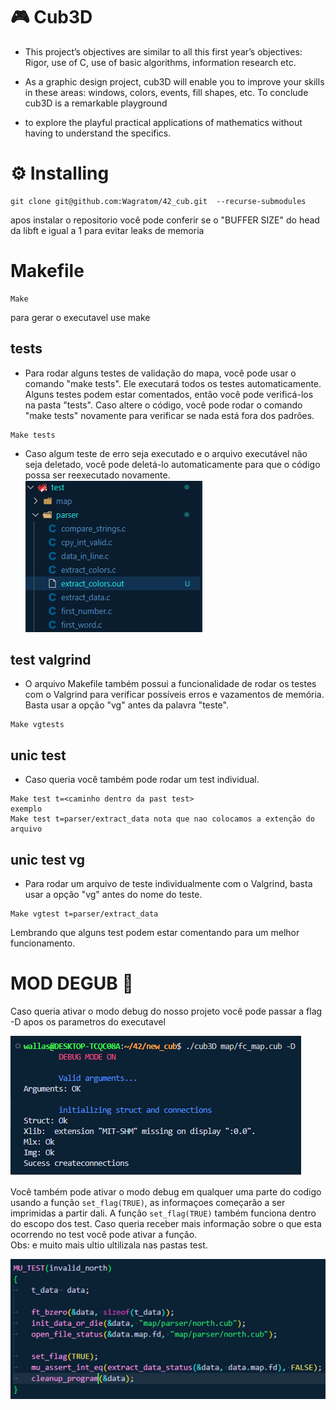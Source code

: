 # 🎮 Cub3D

*	This project’s objectives are similar to all this first year’s objectives: Rigor, use of C, use of basic algorithms, information research etc.

*	As a graphic design project, cub3D will enable you to improve your skills in these areas: windows, colors, events, fill shapes, etc. To conclude cub3D is a remarkable playground

*	to explore the playful practical applications of mathematics without having to understand the specifics.

# ⚙️ Installing

```
git clone git@github.com:Wagratom/42_cub.git  --recurse-submodules
```

apos instalar o repositorio você pode conferir se o "BUFFER SIZE" do head da libft e igual a 1 para evitar leaks de memoria

# Makefile

```
Make
```
para gerar o executavel use make


## tests

- Para rodar alguns testes de validação do mapa, você pode usar o comando "make tests". Ele executará todos os testes automaticamente. Alguns testes podem estar comentados, então você pode verificá-los na pasta "tests". Caso altere o código, você pode rodar o comando "make tests" novamente para verificar se nada está fora dos padrões.

```
Make tests
```
- Caso algum teste de erro seja executado e o arquivo executável não seja deletado, você pode deletá-lo automaticamente para que o código possa ser reexecutado novamente. <br> ![error teste](.github/error_tst.png)



## test valgrind

- O arquivo Makefile também possui a funcionalidade de rodar os testes com o Valgrind para verificar possíveis erros e vazamentos de memória. Basta usar a opção "vg" antes da palavra "teste".

```
Make vgtests
```

## unic test

- Caso queria você também pode rodar um test individual.

```
Make test t=<caminho dentro da past test>
exemplo
Make test t=parser/extract_data nota que nao colocamos a extenção do arquivo
```

## unic test vg

- Para rodar um arquivo de teste individualmente com o Valgrind, basta usar a opção "vg" antes do nome do teste.

```
Make vgtest t=parser/extract_data
```

Lembrando que alguns test podem estar comentando para um melhor funcionamento.

# MOD DEGUB 🌈

Caso queria ativar o modo debug do nosso projeto você pode passar a flag -D apos os parametros do executavel

![teste](.github/modo_debug.png)

Você também pode ativar o modo debug em qualquer uma parte do codigo usando a função `set_flag(TRUE)`, as informaçoes começarão a ser imprimidas a partir dali. A função `set_flag(TRUE)` também funciona dentro do escopo dos test. Caso queria receber mais informação sobre o que esta ocorrendo no test você pode ativar a função. <br>Obs: e muito mais ultio ultilizala nas pastas test.

![teste](.github/set_flag_true.png)

